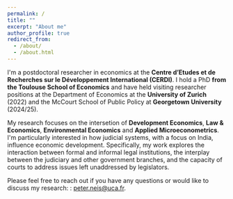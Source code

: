 ```yaml
---
permalink: /
title: ""
excerpt: "About me"
author_profile: true
redirect_from:
  - /about/
  - /about.html
---
```


I'm a postdoctoral researcher in economics at the **Centre d’Etudes et de Recherches sur le Développement International (CERDI)**. I hold a PhD **from the Toulouse School of Economics** and have held visiting researcher positions at the Department of Economics at the **University of Zurich** (2022) and the McCourt School of Public Policy at **Georgetown University** (2024/25).

My research focuses on the intersetion of **Development Economics**, **Law & Economics**, **Environmental Economics** and **Applied Microeconometrics**. I'm particularly interested in how judicial systems, with a focus on India, influence economic development. Specifically, my work explores the interaction between formal and informal legal institutions, the interplay between the judiciary and other government branches, and the capacity of courts to address issues left unaddressed by legislators.

Please feel free to reach out if you have any questions or would like to discuss my research: : peter.neis@uca.fr.